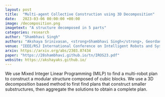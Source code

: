 ```yaml
---
layout: post
title:  "Multi-agent Collective Construction using 3D Decomposition"
date:   2023-03-06 00:00:00 +00:00
image: /decomposition.png
imagetext: "A structure decomposed in 5 parts"
categories: research
author: "Shambhavi Singh"
authors: "Akshaya Srinivasan, <strong>Shambhavi Singh</strong>, Geordan Gutow, Howie Choset and Bhaskar Vundurthy"
venue: "IEEE/RSJ International Conference on Intelligent Robots and Systems (IROS), Detroit, USA, 2023"
arxiv: https://arxiv.org/abs/2303.07434
paper: "https://28shambhavi.github.io/tn/IROS23.pdf"
website: https://akshayaks.github.io/
---
```

We use Mixed Integer Linear Programming (MILP) to find a multi-robot plan to construct a modular structure composed of cubic blocks. We use a 3D decomposition based method to first find plans that construct smaller substructures, then aggregate the solutions to obtain a complete plan.
